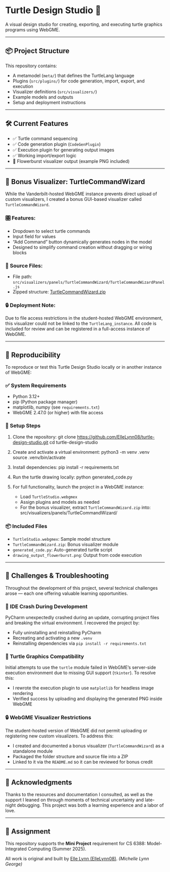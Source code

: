 # Turtle Design Studio 🐢

A visual design studio for creating, exporting, and executing turtle graphics programs using WebGME.

---

## 📦 Project Structure

This repository contains:
- A metamodel (`meta/`) that defines the TurtleLang language
- Plugins (`src/plugins/`) for code generation, import, export, and execution
- Visualizer definitions (`src/visualizers/`)
- Example models and outputs
- Setup and deployment instructions

---

## 🛠️ Current Features

- ✅ Turtle command sequencing
- ✅ Code generation plugin (`CodeGenPlugin`)
- ✅ Execution plugin for generating output images
- ✅ Working import/export logic
- 🎨 Flowerburst visualizer output (example PNG included)

---

## 🧩 Bonus Visualizer: TurtleCommandWizard

While the Vanderbilt-hosted WebGME instance prevents direct upload of custom visualizers, I created a bonus GUI-based visualizer called `TurtleCommandWizard`.

### 🎛️ Features:
- Dropdown to select turtle commands
- Input field for values
- “Add Command” button dynamically generates nodes in the model
- Designed to simplify command creation without dragging or wiring blocks

### 📁 Source Files:
- File path: `src/visualizers/panels/TurtleCommandWizard/TurtleCommandWizardPanel.js`
- Zipped structure: [TurtleCommandWizard.zip](./TurtleCommandWizard.zip)

### 🔒 Deployment Note:
Due to file access restrictions in the student-hosted WebGME environment, this visualizer could not be linked to the `TurtleLang_instance`. All code is included for review and can be registered in a full-access instance of WebGME.

---

## 🔁 Reproducibility

To reproduce or test this Turtle Design Studio locally or in another instance of WebGME:

### ✅ System Requirements
- Python 3.12+
- pip (Python package manager)
- matplotlib, numpy (see `requirements.txt`)
- WebGME 2.47.0 (or higher) with file access

### 🐢 Setup Steps
1. Clone the repository:
   git clone https://github.com/ElleLynn08/turtle-design-studio.git
   cd turtle-design-studio

2. Create and activate a virtual environment:
   python3 -m venv .venv
   source .venv/bin/activate

3. Install dependencies:
   pip install -r requirements.txt

4. Run the turtle drawing locally:
   python generated_code.py

5. For full functionality, launch the project in a WebGME instance:
   - Load `TurtleStudio.webgmex`
   - Assign plugins and models as needed
   - For the bonus visualizer, extract `TurtleCommandWizard.zip` into:
     src/visualizers/panels/TurtleCommandWizard/

### 📦 Included Files
- `TurtleStudio.webgmex`: Sample model structure
- `TurtleCommandWizard.zip`: Bonus visualizer module
- `generated_code.py`: Auto-generated turtle script
- `drawing_output_flowerburst.png`: Output from code execution

---

## 🧠 Challenges & Troubleshooting

Throughout the development of this project, several technical challenges arose — each one offering valuable learning opportunities.

### 🔧 IDE Crash During Development
PyCharm unexpectedly crashed during an update, corrupting project files and breaking the virtual environment. I recovered the project by:
- Fully uninstalling and reinstalling PyCharm
- Recreating and activating a new `.venv`
- Reinstalling dependencies via `pip install -r requirements.txt`

### 🐢 Turtle Graphics Compatibility
Initial attempts to use the `turtle` module failed in WebGME’s server-side execution environment due to missing GUI support (`tkinter`). To resolve this:
- I rewrote the execution plugin to use `matplotlib` for headless image rendering
- Verified success by uploading and displaying the generated PNG inside WebGME

### 🔒 WebGME Visualizer Restrictions
The student-hosted version of WebGME did not permit uploading or registering new custom visualizers. To address this:
- I created and documented a bonus visualizer (`TurtleCommandWizard`) as a standalone module
- Packaged the folder structure and source file into a ZIP
- Linked to it via the `README.md` so it can be reviewed for bonus credit

---

## 🙏 Acknowledgments

Thanks to the resources and documentation I consulted, as well as the support I leaned on through moments of technical uncertainty and late-night debugging. This project was both a learning experience and a labor of love.

---

## 📅 Assignment

This repository supports the **Mini Project** requirement for CS 6388: Model-Integrated Computing (Summer 2025).

All work is original and built by [Elle Lynn (ElleLynn08)](https://github.com/ElleLynn08). *(Michelle Lynn George)*

